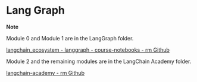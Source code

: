 # Lang Graph

**Note**

Module 0 and Module 1 are in the LangGraph folder.

[langchain_ecosystem - langgraph - course-notebooks - rm Github](https://github.com/raheelam98/LangGraph/tree/main/langchain_ecosystem/langgraph/course-notebooks)

Module 2 and the remaining modules are in the LangChain Academy folder.

[langchain-academy - rm Github](https://github.com/raheelam98/LangGraph/tree/main/langchain-academy)
